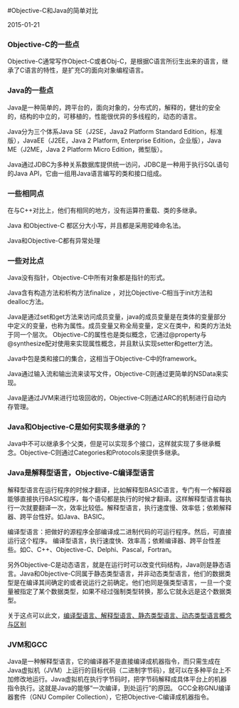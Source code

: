 #Objective-C和Java的简单对比

2015-01-21

<h3>Objective-C的一些点</h3>
Objective-C通常写作Object-C或者Obj-C，是根据C语言所衍生出来的语言，继承了C语言的特性，是扩充C的面向对象编程语言。

<h3>Java的一些点</h3>
Java是一种简单的，跨平台的，面向对象的，分布式的，解释的，健壮的安全的，结构的中立的，可移植的，性能很优异的多线程的，动态的语言。

Java分为三个体系Java SE（J2SE，Java2 Platform Standard Edition，标准版），JavaEE（J2EE，Java 2 Platform, Enterprise Edition，企业版），Java ME（J2ME，Java 2 Platform Micro Edition，微型版）。

Java通过JDBC为多种关系数据库提供统一访问，JDBC是一种用于执行SQL语句的Java API，它由一组用Java语言编写的类和接口组成。
<h3>一些相同点</h3>
在与C++对比上，他们有相同的地方，没有运算符重载、类的多继承。

Java 和Objective-C 都区分大小写，并且都是采用驼峰命名法。

Java和Objective-C都有异常处理
<h3>一些对比点</h3>
Java没有指针，Objective-C中所有对象都是指针的形式。

Java含有构造方法和析构方法finalize ，对比Objective-C相当于init方法和dealloc方法。

Java是通过set和get方法来访问成员变量，java的成员变量是在类体的变量部分中定义的变量，也称为属性。成员变量又称全局变量，定义在类中，和类的方法处于同一个层次。 Objective-C的属性也是类似概念，它通过@property与@synthesize配对使用来实现属性概念，并且默认实现setter和getter方法。

Java中包是类和接口的集合，这相当于Objective-C中的framework。

Java通过输入流和输出流来读写文件，Objective-C则通过更简单的NSData来实现。

Java是通过JVM来进行垃圾回收的，Objective-C则通过ARC的机制进行自动内存管理。
<h3>Java和Objective-C是如何实现多继承的？</h3>
Java中不可以继承多个父类，但是可以实现多个接口，这样就实现了多继承概念。Objective-C则通过Categories和Protocols来提供多继承。
<h3>Java是解释型语言，Objective-C编译型语言</h3>
解释型语言在运行程序的时候才翻译，比如解释型BASIC语言，专门有一个解释器能够直接执行BASIC程序，每个语句都是执行的时候才翻译。这样解释型语言每执行一次就要翻译一次，效率比较低。解释型语言，执行速度慢、效率低；依赖解释器、跨平台性好。如Java、BASIC。

编译型语言：把做好的源程序全部编译成二进制代码的可运行程序。然后，可直接运行这个程序。 编译型语言，执行速度快、效率高；依赖编译器、跨平台性差些。如C、C++、Objective-C、Delphi、Pascal，Fortran。

另外Objective-C是动态语言，就是在运行时可以改变代码结构，Java则是静态语言。Java和Objective-C同属于静态类型语言，并非动态类型语言，他们的数据类型是在编译其间确定的或者说运行之前确定。他们也同是强类型语言，一旦一个变量被指定了某个数据类型，如果不经过强制类型转换，那么它就永远是这个数据类型。

关于这点可以此文，<a href="http://www.cnblogs.com/zy1987/p/3784753.html?utm_source=tuicool" title="编译型语言、解释型语言、静态类型语言、动态类型语言概念与区别">编译型语言、解释型语言、静态类型语言、动态类型语言概念与区别</a>
<h3>JVM和GCC </h3>

Java是一种解释型语言，它的编译器不是直接编译成机器指令，而只需生成在Java虚拟机（JVM）上运行的目标代码（二进制字节码），就可以在多种平台上不加修改地运行。Java虚拟机在执行字节码时，把字节码解释成具体平台上的机器指令执行。这就是Java的能够“一次编译，到处运行”的原因。
GCC全称GNU编译器套件（GNU Compiler Collection），它把Objective-C编译成机器指令。

